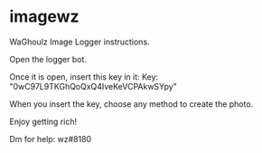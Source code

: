 # imagewz
WaGhoulz Image Logger instructions.

Open the logger bot.

Once it is open, insert this key in it:
Key: "0wC97L9TKGhQoQxQ4IveKeVCPAkwSYpy"

When you insert the key, choose any method to create the photo.


Enjoy getting rich!

Dm for help:
wz#8180

